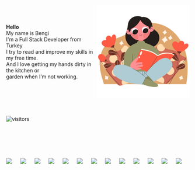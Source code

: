 <div style = "display: flex; align-items: center; justify-content: space-between">
<div>
<p><strong>Hello</strong> <br> My name is Bengi <br> I'm a Full Stack Developer from Turkey <br> I try to read and improve my skills in my free time. <br> And I love getting my hands dirty in the kitchen or <br> garden when I’m not working. </p>
</div>
<img alt="#" src="reading-book.png">
</div>
<br>
<br>


![visitors](https://visitor-badge.glitch.me/badge?page_id=bengigo&left_color=green&right_color=blueviolet	)
<br>
<br>


<!-- <img alt="" src="https://github-readme-stats.vercel.app/api?username=bengigo&show_icons=true&theme=cobalt"> -->

<!-- ![Bengi's GitHub stats](https://github-readme-stats.vercel.app/api?username=bengigo&show_icons=true&theme=cobalt) -->
<br>
<br>

<!-- <img alt="#" src="https://github-readme-stats.vercel.app/api/top-langs/?username=bengigo&theme=cobalt&layout=compact"> -->
<!-- [![Top Langs](https://github-readme-stats.vercel.app/api/top-langs/?username=bengigo&theme=cobalt&layout=compact)](https://github.com/bengigo/github-readme-stats) -->
<br>
<br>


<div style="list-style: none; display: flex; align-items: center">
<img style="width: 40px" src="https://cdn.jsdelivr.net/gh/devicons/devicon/icons/javascript/javascript-original.svg" />
<img style="width: 40px" src="https://cdn.jsdelivr.net/gh/devicons/devicon/icons/html5/html5-original.svg" />
<img style="width: 40px" src="https://cdn.jsdelivr.net/gh/devicons/devicon/icons/css3/css3-original.svg" />
<img style="width: 40px" src="https://cdn.jsdelivr.net/gh/devicons/devicon/icons/bootstrap/bootstrap-original.svg" />
<img style="width: 40px" src="https://cdn.jsdelivr.net/gh/devicons/devicon/icons/react/react-original.svg" />
<img style="width: 40px" src="https://cdn.jsdelivr.net/gh/devicons/devicon/icons/redux/redux-original.svg" />
<img style="width: 40px" src="https://cdn.jsdelivr.net/gh/devicons/devicon/icons/webpack/webpack-original.svg" />
<img style="width: 40px" src="https://cdn.jsdelivr.net/gh/devicons/devicon/icons/jest/jest-plain.svg" />
<img style="width: 40px" src="https://cdn.jsdelivr.net/gh/devicons/devicon/icons/ruby/ruby-original.svg" />
<img style="width: 40px" src="https://cdn.jsdelivr.net/gh/devicons/devicon/icons/rails/rails-original-wordmark.svg" />
<img style="width: 40px" src="https://cdn.jsdelivr.net/gh/devicons/devicon/icons/postgresql/postgresql-original.svg" />
<img style="width: 40px" src="https://cdn.jsdelivr.net/gh/devicons/devicon/icons/github/github-original.svg" />
<img style="width: 40px" src="https://cdn.jsdelivr.net/gh/devicons/devicon/icons/npm/npm-original-wordmark.svg" />
</div>

